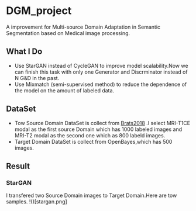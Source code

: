 # DGM_project
A improvement for Multi-source Domain Adaptation in Semantic Segmentation based on Medical image processing.
## What I Do
 - Use StarGAN instead of CycleGAN to improve model scalability.Now we can finish this task with only one Generator and Discrminator instead of N G&D in the past.
 - Use Mixmatch (semi-supervised method) to reduce the dependence of the model on the amount of labeled data.
## DataSet
 - Tow Source Domain DataSet is collect from [Brats2018](https://www.med.upenn.edu/sbia/brats2018.html) .I select MRI-T1CE modal as the first source Domain which has 1000 labeled images and MRI-T2 modal as the second one which as 800 labeld images.
 - Target Domain DataSet is collect from OpenBayes,which has 500 images.
## Result
### StarGAN
I transfered two Source Domain images to Target Domain.Here are tow samples.
!()[stargan.png]
 
